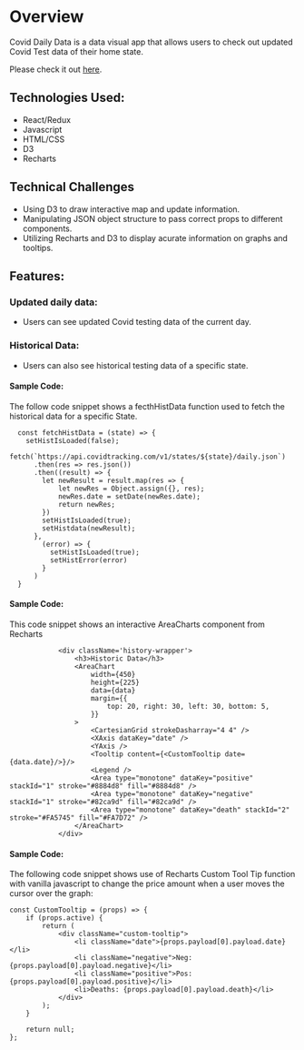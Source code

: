 # Overview

Covid Daily Data is a data visual app that allows users to check out updated Covid Test data of their home state.   

Please check it out [here](https://echen831.github.io/MB_SJHackathon/).

## Technologies Used:

* React/Redux
* Javascript
* HTML/CSS
* D3
* Recharts

## Technical Challenges
* Using D3 to draw interactive map and update information.
* Manipulating JSON object structure to pass correct props to different components.
* Utilizing Recharts and D3 to display acurate information on graphs and tooltips.


## Features:

### Updated daily data:

* Users can see updated Covid testing data of the current day.

### Historical Data:

* Users can also see historical testing data of a specific state.


#### Sample Code: 

The follow code snippet shows a fecthHistData function used to fetch the historical data for a specific State.

```
  const fetchHistData = (state) => {
    setHistIsLoaded(false);
    fetch(`https://api.covidtracking.com/v1/states/${state}/daily.json`)
      .then(res => res.json())
      .then((result) => {
        let newResult = result.map(res => {
            let newRes = Object.assign({}, res);
            newRes.date = setDate(newRes.date);
            return newRes;
        })
        setHistIsLoaded(true);
        setHistdata(newResult);
      },
        (error) => {
          setHistIsLoaded(true);
          setHistError(error)
        }
      )
  }

```


#### Sample Code: 

This code snippet shows an interactive AreaCharts component from Recharts

```
            <div className='history-wrapper'>
                <h3>Historic Data</h3>    
                <AreaChart
                    width={450}
                    height={225}
                    data={data}
                    margin={{
                        top: 20, right: 30, left: 30, bottom: 5,
                    }}
                >
                    <CartesianGrid strokeDasharray="4 4" />
                    <XAxis dataKey="date" />
                    <YAxis />
                    <Tooltip content={<CustomTooltip date={data.date}/>}/>
                    <Legend />
                    <Area type="monotone" dataKey="positive" stackId="1" stroke="#8884d8" fill="#8884d8" />
                    <Area type="monotone" dataKey="negative" stackId="1" stroke="#82ca9d" fill="#82ca9d" />
                    <Area type="monotone" dataKey="death" stackId="2" stroke="#FA5745" fill="#FA7D72" />
                </AreaChart>
            </div>

```

#### Sample Code:

The following code snippet shows use of Recharts Custom Tool Tip function with vanilla javascript to change the price amount when a user moves the cursor over the graph:
```
const CustomTooltip = (props) => {
    if (props.active) {
        return (
            <div className="custom-tooltip">
                <li className="date">{props.payload[0].payload.date}</li>
                <li className="negative">Neg: {props.payload[0].payload.negative}</li>
                <li className="positive">Pos: {props.payload[0].payload.positive}</li>
                <li>Deaths: {props.payload[0].payload.death}</li>
            </div>
        );
    }

    return null;
};

```


